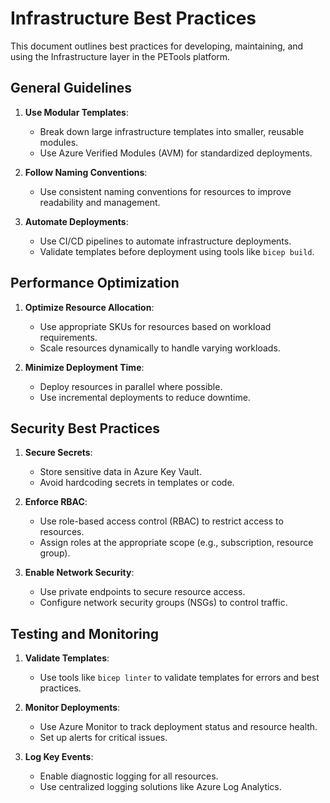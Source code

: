 # Infrastructure Best Practices

This document outlines best practices for developing, maintaining, and using the Infrastructure layer in the PETools platform.

## General Guidelines

1. **Use Modular Templates**:
   - Break down large infrastructure templates into smaller, reusable modules.
   - Use Azure Verified Modules (AVM) for standardized deployments.

2. **Follow Naming Conventions**:
   - Use consistent naming conventions for resources to improve readability and management.

3. **Automate Deployments**:
   - Use CI/CD pipelines to automate infrastructure deployments.
   - Validate templates before deployment using tools like `bicep build`.

## Performance Optimization

1. **Optimize Resource Allocation**:
   - Use appropriate SKUs for resources based on workload requirements.
   - Scale resources dynamically to handle varying workloads.

2. **Minimize Deployment Time**:
   - Deploy resources in parallel where possible.
   - Use incremental deployments to reduce downtime.

## Security Best Practices

1. **Secure Secrets**:
   - Store sensitive data in Azure Key Vault.
   - Avoid hardcoding secrets in templates or code.

2. **Enforce RBAC**:
   - Use role-based access control (RBAC) to restrict access to resources.
   - Assign roles at the appropriate scope (e.g., subscription, resource group).

3. **Enable Network Security**:
   - Use private endpoints to secure resource access.
   - Configure network security groups (NSGs) to control traffic.

## Testing and Monitoring

1. **Validate Templates**:
   - Use tools like `bicep linter` to validate templates for errors and best practices.

2. **Monitor Deployments**:
   - Use Azure Monitor to track deployment status and resource health.
   - Set up alerts for critical issues.

3. **Log Key Events**:
   - Enable diagnostic logging for all resources.
   - Use centralized logging solutions like Azure Log Analytics.
